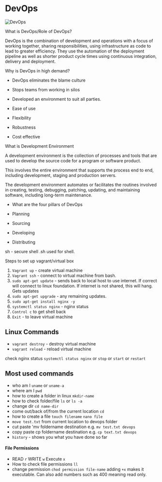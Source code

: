 # DevOps

![DevOps](/Users/sharmakenaaleeye/Desktop/Sparta/devops_diagram.png)


What is DevOps/Role of DevOps?

DevOps is the combination of development and operations with a focus of working together, sharing responsibilities, using infrastructure as code to lead to greater efficiency. They use the automation of the deployment pipeline as well as shorter product cycle times using continuous integration, delivery and deployment.

Why is DevOps in high demand?

- DevOps eliminates the blame culture 
- Stops teams from working in silos
- Developed an environment to suit all parties. 

- Ease of use
- Flexibility 
- Robustness
- Cost effective

What is Development Environment  

A development environment is the collection of processes and tools that are used to develop the source code for a program or software product. 

This involves the entire environment that supports the process end to end, including development, staging and production servers. 

The development environment automates or facilitates the routines involved in creating, testing, debugging, patching, updating, and maintaining software, including long-term maintenance.

- What are the four pillars of DevOps

- Planning
- Sourcing
- Developing
- Distributing


sh - secure shell
.sh used for shell. 

Steps to set up vagrant/virtual box

1. `Vagrant up` - create virtual machine
2. `Vagrant ssh` - connect to virtual machine from bash.
3. `sudo apt-get update` - sends back to local host to use internet. If correct will connect to linux foundation. If internet is not shared, this will hang. Gets updates
4. `sudo apt-get upgrade` - any remaining updates. 
5. `sudo apt-get install nginx -y`
6. `systemctl status nginx` - nginx status
7. `Control c` to get shell back
8. `Exit` - to leave virtual machine

## Linux Commands 
- `vagrant destroy` - destroy virtual machine
- `vagrant reload` - reload virtual machine

check nginx status `systemctl status nginx` or `stop` or `start` or `restart`


## Most used commands

- who am I `uname` or `uname-a`
- where am I `pwd`
- how to create a folder in linux `mkdir-name`
- how to check folder/file `ls` or `ls -a`
- change dir `cd name-dir`
- come out/back of/from the current location `cd`
- how to create a file `touch filename` `nano file` 
- `move test.txt` from current location to devops folder 
- cut paste 'mv foldername destination e.g. `mv test.txt devops`
- copy paste cp foldername destination e.g. `cp text.txt devops`
- `history` - shows you what you have done so far

#### File Permissions
- READ `r` WRITE `w` Execute `x` 
- How to check file permissions `ll` 
- change permission `chod permission file-name` adding `+x` makes it executable. 
Can also add numbers such as 400 meaning read only. 
